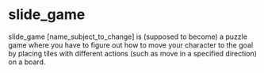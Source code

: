 # slide_game

slide_game [name_subject_to_change] is (supposed to become) a puzzle game where you have to figure out how to move your character to the goal by placing tiles with different actions (such as move in a specified direction) on a board.
